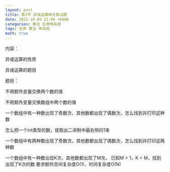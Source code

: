 ```yaml
---
layout: post
title: 第3节 异或运算相关面试题
date: 2022-10-09 21:06 +0800
categories: 算法 左神体系班 
tags: 左神 算法 体系班
math: true
---
```

内容：

异或运算的性质

异或运算的题目

题目：

不用额外变量交换两个数的值

不用额外变量交换数组中两个数的值

一个数组中有一种数出现了奇数次，其他数都出现了偶数次，怎么找到并打印这种数 

怎么把一个int类型的数，提取出二进制中最右侧的1来

一个数组中有两种数出现了奇数次，其他数都出现了偶数次，怎么找到并打印这两种数 

一个数组中有一种数出现K次，其他数都出现了M次，
已知M > 1，K < M，找到出现了K次的数
要求额外空间复杂度O(1)，时间复杂度O(N)